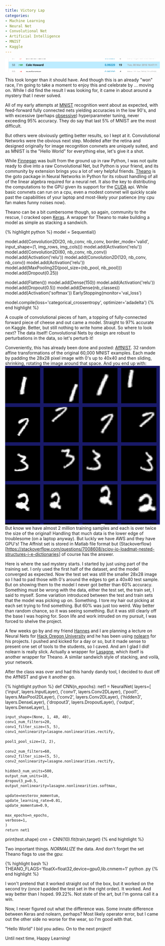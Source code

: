 ```yaml
---
title: Victory Lap
categories:
- Machine Learning
- Neural Net
- Convolutional Net
- Artificial Intelligence
- MNIST
- Kaggle
---
```


![Kaggle Leaderboard](images/kaggle_leader.png)

This took longer than it should have.  And though this is an already "won" race, I'm going to take a moment to enjoy this and celebrate by ... moving on.  While I did find the result I was looking for, it came in about around a mystery that I never solved.


All of my early attempts at [MNIST](http://yann.lecun.com/exdb/mnist/) recognition went about as expected, with feed-forward fully connected nets yielding accuracies in the low 90's, and with excessive (perhaps [obsessive](https://imgur.com/bSiNEq6)) hyperparameter tuning, never exceeding 95% accuracy.  They do say that last 5% of MNIST are the most difficult.

But others were obviously getting better results, so I kept at it.  Convolutional Networks were the obvious next step.  Modeled after the retina and designed originally for image recognition convnets are uniquely suited, and as MNIST is the "Hello World" for everything else, let's give it a shot.

While [Finnegan](http://uglyboxer.github.io/capstone/) was built from the ground up in raw Python, I was not quite ready to dive into a raw Convolutional Net, but Python is your friend, and its community by extension brings you a lot of very helpful friends.  [Theano](http://uglyboxer.github.io/capstone/) is the goto package in Neural Networks in Python for its robust handling of all of the linear algebra required for a neural net.  It also the key to distributing the computations to the GPU given its support for the [CUDA](https://www.nvidia.com/object/cuda_home_new.html) api.  While basic convnets can run on a cpu, even a modest convnet will quickly scale past the capabilities of your laptop and most-likely your patience (my cpu fan makes funny noises now).

Theano can be a bit cumbersome though, so again, community to the rescue, I cracked open [Keras](http://keras.io/).  A wrapper for Theano to make building a model as simple as stacking a sandwich. 

{% highlight python %}
model = Sequential()

model.add(Convolution2D(20, nb_conv, nb_conv,
                        border_mode='valid',
                        input_shape=(1, img_rows, img_cols)))
model.add(Activation('relu'))
model.add(Convolution2D(60, nb_conv, nb_conv))
model.add(Activation('relu'))
model.add(Convolution2D(120, nb_conv, nb_conv))
model.add(Activation('relu'))
model.add(MaxPooling2D(pool_size=(nb_pool, nb_pool)))
model.add(Dropout(0.25))

model.add(Flatten())
model.add(Dense(150))
model.add(Activation('relu'))
model.add(Dropout(0.5))
model.add(Dense(nb_classes))
model.add(Activation('softmax'))
EarlyStopping(monitor='val_loss')

model.compile(loss='categorical_crossentropy', optimizer='adadelta')
{% end highlight %}

A couple of convolutional pieces of ham, a topping of fully-connected forward piece of cheese and out came a model.  Straight to 97% accurate on Kaggle.  Better, but still nothing to write home about.  So where to look next?  The data itself!  Convolutional Nets by design are robust to perturbations in the data, so let's perturb it!

Conveniently, this has already been done and posted: [AffNIST](http://www.cs.toronto.edu/~tijmen/affNIST/).  32 random affine transformations of the original 60,000 MNIST examples.  Each made by padding the 28x28 pixel image with 0's up to 40x40 and then sliding, shrinking, rotating the image around that space. And you end up with:
![Affnist](images/affnist.png)
But know we have almost 2 million training samples and each is over twice the size of the original!  Handling that much data is the lower edge of troublesome (on a laptop anyway).  But luckly we have AWS and they have GPU's!  The Affnist set is stored in Matlab file format but (Stackoverflow)[https://stackoverflow.com/questions/7008608/scipy-io-loadmat-nested-structures-i-e-dictionaries] of course has the answer.

Here is where the sad mystery starts.  I started by just using part of the training set. I only used the first half of the dataset, and the model converged as expected.  Now the test set was still the smaller 28x28 image so I had to pad those with 0's around the edges to get a 40x40 test sample.  But on showing them to the model I never got better than 60% accuracy.  Something must be wrong with the data, either the test set, the train set, I said to myself.  Some variation introduced between the test and train sets that the model was picking up on.  Something.  I tore my hair out picking at each set trying to find something.  But 60% was just too weird.  Way better than random chance, so it was seeing something.  But it was still clearly off the base I was hoping for.  Soon life and work intruded on my pursuit, I was forced to shelve the project.

A few weeks go by and my friend [Hannes](http://hanneshapke.github.io/) and I are planning a lecture on Neural Nets for [Hack Oregon University](http://www.hackoregon.org/) and he has been using [nolearn](https://pythonhosted.org/nolearn/) for his projects.  I pushed and kicked for a day or so, but it made sense to present one set of tools to the students, so I caved.  And am I glad I did!  nolearn is really slick.  Actually a wrapper for [Lasagne](https://lasagne.readthedocs.org/en/latest/index.html), which itself is another wrapper for Theano.  A similar sandwich style of stacking, and voilà, your network.

After the class was over and had this handy dandy tool, I decided to dust off the AffNIST and give it another go.  

{% hightlight python %}
def CNN(n_epochs):
    net1 = NeuralNet(
        layers=[
        ('input', layers.InputLayer),
        ('conv1', layers.Conv2DLayer),
        ('pool1', layers.MaxPool2DLayer), 
        ('conv2', layers.Conv2DLayer),
        ('hidden3', layers.DenseLayer),
        ('dropout3', layers.DropoutLayer),
        ('output', layers.DenseLayer),
        ],

    input_shape=(None, 1, 40, 40),
    conv1_num_filters=20,                     
    conv1_filter_size=(5, 5), 
    conv1_nonlinearity=lasagne.nonlinearities.rectify,
        
    pool1_pool_size=(2, 2),
        
    conv2_num_filters=60, 
    conv2_filter_size=(5, 5),    
    conv2_nonlinearity=lasagne.nonlinearities.rectify,
        
    hidden3_num_units=500,
    output_num_units=10,
    dropout3_p=0.5,
    output_nonlinearity=lasagne.nonlinearities.softmax,

    update=nesterov_momentum,
    update_learning_rate=0.01,
    update_momentum=0.9,

    max_epochs=n_epochs,
    verbose=1,
    )
    return net1
print(test.shape)
cnn = CNN(10).fit(train,target) 
{% end hightlight %}

Two important things.  *NORMALIZE* the data.  And don't forget the set Theano flags to use the gpu:

{% highlight bash %}
THEANO_FLAGS='floatX=float32,device=gpu0,lib.cnmem=1'  python <myscript>.py
{% end highlight %}

I won't pretend that it worked straight out of the box, but it worked on the second try (once I padded the test set in the right order).  It worked.  And way better than I hoped.  99.22%.  Not state of the art, but I'm gonna call it a win.

Now, I never figured out what the difference was.  Some innate difference between Keras and nolearn, perhaps?  Most likely operator error, but I came out the other side no worse for the wear, so I'm good with that.

"Hello World" I bid you adieu.  On to the next project!

Until next time, Happy Learning!
